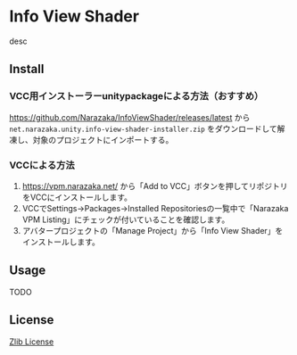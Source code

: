 # Info View Shader

desc

## Install

### VCC用インストーラーunitypackageによる方法（おすすめ）

https://github.com/Narazaka/InfoViewShader/releases/latest から `net.narazaka.unity.info-view-shader-installer.zip` をダウンロードして解凍し、対象のプロジェクトにインポートする。

### VCCによる方法

1. https://vpm.narazaka.net/ から「Add to VCC」ボタンを押してリポジトリをVCCにインストールします。
2. VCCでSettings→Packages→Installed Repositoriesの一覧中で「Narazaka VPM Listing」にチェックが付いていることを確認します。
3. アバタープロジェクトの「Manage Project」から「Info View Shader」をインストールします。

## Usage

TODO

## License

[Zlib License](LICENSE.txt)
